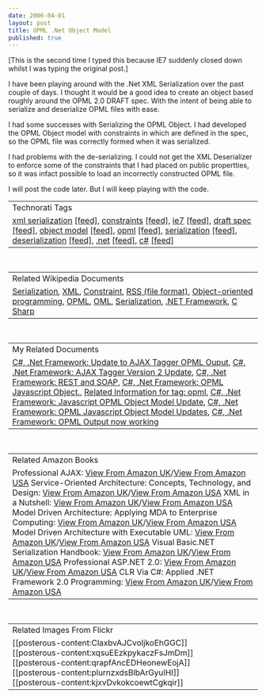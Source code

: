 ```yaml
--- 
date: 2006-04-01
layout: post
title: OPML .Net Object Model
published: true
---
```

[This is the second time I typed this because IE7 suddenly closed down whilst I was typing the original post.] <p />I have been playing around with the .Net XML Serialization over the past couple of days.  I thought it would be a good idea to create an object based roughly around the OPML 2.0 DRAFT spec.  With the intent of being able to serialize and deserialize OPML files with ease.<p />I had some successes with Serializing the OPML Object.  I had developed the OPML Object model with constraints in which are defined in the spec, so the OPML file was correctly formed when it was serialized.<p />I had problems with the de-serializing.  I could not get the XML Deserializer to enforce some of the constraints that I had placed on public propertties, so it was infact possible to load an incorrectly constructed OPML file.<p />I will post the code later.  But I will keep playing with the code.<p /><table class="TechnoratiHead TagHeader">
<tr><td>Technorati Tags</td></tr>
<tr class="Technorati"><td>
<a href="http://www.kinlan.co.uk/tag/xml%20serialization" class="Tag" rel="tag">xml serialization</a> <a href="http://feeds.technorati.com/feed/posts/tag/xml%20serialization" class="Tag">[feed]</a>, <a href="http://www.kinlan.co.uk/tag/constraints" class="Tag" rel="tag">constraints</a> <a href="http://feeds.technorati.com/feed/posts/tag/constraints" class="Tag">[feed]</a>, <a href="http://www.kinlan.co.uk/tag/ie7" class="Tag" rel="tag">ie7</a> <a href="http://feeds.technorati.com/feed/posts/tag/ie7" class="Tag">[feed]</a>, <a href="http://www.kinlan.co.uk/tag/draft%20spec" class="Tag" rel="tag">draft spec</a> <a href="http://feeds.technorati.com/feed/posts/tag/draft%20spec" class="Tag">[feed]</a>, <a href="http://www.kinlan.co.uk/tag/object%20model" class="Tag" rel="tag">object model</a> <a href="http://feeds.technorati.com/feed/posts/tag/object%20model" class="Tag">[feed]</a>, <a href="http://www.kinlan.co.uk/tag/opml" class="Tag" rel="tag">opml</a> <a href="http://feeds.technorati.com/feed/posts/tag/opml" class="Tag">[feed]</a>, <a href="http://www.kinlan.co.uk/tag/serialization" class="Tag" rel="tag">serialization</a> <a href="http://feeds.technorati.com/feed/posts/tag/serialization" class="Tag">[feed]</a>, <a href="http://www.kinlan.co.uk/tag/deserialization" class="Tag" rel="tag">deserialization</a> <a href="http://feeds.technorati.com/feed/posts/tag/deserialization" class="Tag">[feed]</a>, <a href="http://www.kinlan.co.uk/tag/.net" class="Tag" rel="tag">.net</a> <a href="http://feeds.technorati.com/feed/posts/tag/.net" class="Tag">[feed]</a>, <a href="http://www.kinlan.co.uk/tag/c%23" class="Tag" rel="tag">c#</a> <a href="http://feeds.technorati.com/feed/posts/tag/c%23" class="Tag">[feed]</a>
</td></tr>
</table><br /><table class="TechnoratiHead TagHeader">
<tr><td>Related Wikipedia Documents</td></tr>
<tr class="Technorati"><td>
<a href="http://en.wikipedia.org/wiki/Serialization" class="Tag" rel="tag">Serialization</a>, <a href="http://en.wikipedia.org/wiki/XML" class="Tag" rel="tag">XML</a>, <a href="http://en.wikipedia.org/wiki/Constraint" class="Tag" rel="tag">Constraint</a>, <a href="http://en.wikipedia.org/wiki/RSS_(protocol)" class="Tag" rel="tag">RSS (file format)</a>, <a href="http://en.wikipedia.org/wiki/Object-oriented_programming" class="Tag" rel="tag">Object-oriented programming</a>, <a href="http://en.wikipedia.org/wiki/OPML" class="Tag" rel="tag">OPML</a>, <a href="http://en.wikipedia.org/wiki/OML" class="Tag" rel="tag">OML</a>, <a href="http://en.wikipedia.org/wiki/Deserialization" class="Tag" rel="tag">Serialization</a>, <a href="http://en.wikipedia.org/wiki/Microsoft_.NET" class="Tag" rel="tag">.NET Framework</a>, <a href="http://en.wikipedia.org/wiki/C_Sharp" class="Tag" rel="tag">C Sharp</a>
</td></tr>
</table><br /><table class="TechnoratiHead TagHeader">
<tr><td>My Related Documents</td></tr>
<tr class="Technorati"><td>
<a href="http://www.kinlan.co.uk/2005/11/update-to-ajax-tagger-opml-ouput.html" class="Tag" rel="tag">C#, .Net Framework: Update to AJAX Tagger OPML Ouput</a>, <a href="http://www.kinlan.co.uk/2005/11/ajax-tagger-version-2-update.html" class="Tag" rel="tag">C#, .Net Framework: AJAX Tagger Version 2 Update</a>, <a href="http://www.kinlan.co.uk/2005/04/rest-and-soap.html" class="Tag" rel="tag">C#, .Net Framework: REST and SOAP</a>, <a href="http://www.kinlan.co.uk/2005/10/opml-javascript-object.html" class="Tag" rel="tag">C#, .Net Framework: OPML Javascript Object.</a>, <a href="http://www.kinlan.co.uk/tag/opml" class="Tag" rel="tag">Related Information for tag: opml</a>, <a href="http://www.kinlan.co.uk/2005/10/javascript-opml-object-model-update.html" class="Tag" rel="tag">C#, .Net Framework: Javascript OPML Object Model Update</a>, <a href="http://www.kinlan.co.uk/2005/10/opml-javascript-object-model-updates.html" class="Tag" rel="tag">C#, .Net Framework: OPML Javascript Object Model Updates</a>, <a href="http://www.kinlan.co.uk/2005/11/opml-output-now-working.html" class="Tag" rel="tag">C#, .Net Framework: OPML Output now working</a>
</td></tr>
</table><br /><table class="TechnoratiHead TagHeader">
<tr><td>Related Amazon Books</td></tr>
<tr class="Technorati"><td>Professional AJAX: <a href="http://www.amazon.co.uk/exec/obidos/redirect?tag=cnetfra-21&amp;link_code=xm2&amp;camp=2025&amp;creative=165953&amp;path=http://www.amazon.co.uk/gp/redirect.html%253fASIN=0471777781%2526tag=cnetfra-21%2526lcode=xm2%2526cID=2025%2526ccmID=165953%2526location=/o/ASIN/0471777781%25253FSubscriptionId=0CM2PVF6VAHJQKW5G782" class="Tag" rel="tag">View From Amazon UK</a>/<a href="http://www.amazon.com/exec/obidos/redirect?tag=cnetfra-20&amp;link_code=xm2&amp;camp=2025&amp;creative=165953&amp;path=http://www.amazon.com/gp/redirect.html%253fASIN=0471777781%2526tag=cnetfra-20%2526lcode=xm2%2526cID=2025%2526ccmID=165953%2526location=/o/ASIN/0471777781%25253FSubscriptionId=0CM2PVF6VAHJQKW5G782" class="Tag" rel="tag">View From Amazon USA</a> Service-Oriented Architecture: Concepts, Technology, and Design: <a href="http://www.amazon.co.uk/exec/obidos/redirect?tag=cnetfra-21&amp;link_code=xm2&amp;camp=2025&amp;creative=165953&amp;path=http://www.amazon.co.uk/gp/redirect.html%253fASIN=0131858580%2526tag=cnetfra-21%2526lcode=xm2%2526cID=2025%2526ccmID=165953%2526location=/o/ASIN/0131858580%25253FSubscriptionId=0CM2PVF6VAHJQKW5G782" class="Tag" rel="tag">View From Amazon UK</a>/<a href="http://www.amazon.com/exec/obidos/redirect?tag=cnetfra-20&amp;link_code=xm2&amp;camp=2025&amp;creative=165953&amp;path=http://www.amazon.com/gp/redirect.html%253fASIN=0131858580%2526tag=cnetfra-20%2526lcode=xm2%2526cID=2025%2526ccmID=165953%2526location=/o/ASIN/0131858580%25253FSubscriptionId=0CM2PVF6VAHJQKW5G782" class="Tag" rel="tag">View From Amazon USA</a> XML in a Nutshell: <a href="http://www.amazon.co.uk/exec/obidos/redirect?tag=cnetfra-21&amp;link_code=xm2&amp;camp=2025&amp;creative=165953&amp;path=http://www.amazon.co.uk/gp/redirect.html%253fASIN=0596007647%2526tag=cnetfra-21%2526lcode=xm2%2526cID=2025%2526ccmID=165953%2526location=/o/ASIN/0596007647%25253FSubscriptionId=0CM2PVF6VAHJQKW5G782" class="Tag" rel="tag">View From Amazon UK</a>/<a href="http://www.amazon.com/exec/obidos/redirect?tag=cnetfra-20&amp;link_code=xm2&amp;camp=2025&amp;creative=165953&amp;path=http://www.amazon.com/gp/redirect.html%253fASIN=0596007647%2526tag=cnetfra-20%2526lcode=xm2%2526cID=2025%2526ccmID=165953%2526location=/o/ASIN/0596007647%25253FSubscriptionId=0CM2PVF6VAHJQKW5G782" class="Tag" rel="tag">View From Amazon USA</a> Model Driven Architecture: Applying MDA to Enterprise Computing: <a href="http://www.amazon.co.uk/exec/obidos/redirect?tag=cnetfra-21&amp;link_code=xm2&amp;camp=2025&amp;creative=165953&amp;path=http://www.amazon.co.uk/gp/redirect.html%253fASIN=0471319201%2526tag=cnetfra-21%2526lcode=xm2%2526cID=2025%2526ccmID=165953%2526location=/o/ASIN/0471319201%25253FSubscriptionId=0CM2PVF6VAHJQKW5G782" class="Tag" rel="tag">View From Amazon UK</a>/<a href="http://www.amazon.com/exec/obidos/redirect?tag=cnetfra-20&amp;link_code=xm2&amp;camp=2025&amp;creative=165953&amp;path=http://www.amazon.com/gp/redirect.html%253fASIN=0471319201%2526tag=cnetfra-20%2526lcode=xm2%2526cID=2025%2526ccmID=165953%2526location=/o/ASIN/0471319201%25253FSubscriptionId=0CM2PVF6VAHJQKW5G782" class="Tag" rel="tag">View From Amazon USA</a> Model Driven Architecture with Executable UML: <a href="http://www.amazon.co.uk/exec/obidos/redirect?tag=cnetfra-21&amp;link_code=xm2&amp;camp=2025&amp;creative=165953&amp;path=http://www.amazon.co.uk/gp/redirect.html%253fASIN=0521537711%2526tag=cnetfra-21%2526lcode=xm2%2526cID=2025%2526ccmID=165953%2526location=/o/ASIN/0521537711%25253FSubscriptionId=0CM2PVF6VAHJQKW5G782" class="Tag" rel="tag">View From Amazon UK</a>/<a href="http://www.amazon.com/exec/obidos/redirect?tag=cnetfra-20&amp;link_code=xm2&amp;camp=2025&amp;creative=165953&amp;path=http://www.amazon.com/gp/redirect.html%253fASIN=0521537711%2526tag=cnetfra-20%2526lcode=xm2%2526cID=2025%2526ccmID=165953%2526location=/o/ASIN/0521537711%25253FSubscriptionId=0CM2PVF6VAHJQKW5G782" class="Tag" rel="tag">View From Amazon USA</a> Visual Basic.NET Serialization Handbook: <a href="http://www.amazon.co.uk/exec/obidos/redirect?tag=cnetfra-21&amp;link_code=xm2&amp;camp=2025&amp;creative=165953&amp;path=http://www.amazon.co.uk/gp/redirect.html%253fASIN=1861008007%2526tag=cnetfra-21%2526lcode=xm2%2526cID=2025%2526ccmID=165953%2526location=/o/ASIN/1861008007%25253FSubscriptionId=0CM2PVF6VAHJQKW5G782" class="Tag" rel="tag">View From Amazon UK</a>/<a href="http://www.amazon.com/exec/obidos/redirect?tag=cnetfra-20&amp;link_code=xm2&amp;camp=2025&amp;creative=165953&amp;path=http://www.amazon.com/gp/redirect.html%253fASIN=1861008007%2526tag=cnetfra-20%2526lcode=xm2%2526cID=2025%2526ccmID=165953%2526location=/o/ASIN/1861008007%25253FSubscriptionId=0CM2PVF6VAHJQKW5G782" class="Tag" rel="tag">View From Amazon USA</a> Professional ASP.NET 2.0: <a href="http://www.amazon.co.uk/exec/obidos/redirect?tag=cnetfra-21&amp;link_code=xm2&amp;camp=2025&amp;creative=165953&amp;path=http://www.amazon.co.uk/gp/redirect.html%253fASIN=0764576100%2526tag=cnetfra-21%2526lcode=xm2%2526cID=2025%2526ccmID=165953%2526location=/o/ASIN/0764576100%25253FSubscriptionId=0CM2PVF6VAHJQKW5G782" class="Tag" rel="tag">View From Amazon UK</a>/<a href="http://www.amazon.com/exec/obidos/redirect?tag=cnetfra-20&amp;link_code=xm2&amp;camp=2025&amp;creative=165953&amp;path=http://www.amazon.com/gp/redirect.html%253fASIN=0764576100%2526tag=cnetfra-20%2526lcode=xm2%2526cID=2025%2526ccmID=165953%2526location=/o/ASIN/0764576100%25253FSubscriptionId=0CM2PVF6VAHJQKW5G782" class="Tag" rel="tag">View From Amazon USA</a> CLR Via C#: Applied .NET Framework 2.0 Programming: <a href="http://www.amazon.co.uk/exec/obidos/redirect?tag=cnetfra-21&amp;link_code=xm2&amp;camp=2025&amp;creative=165953&amp;path=http://www.amazon.co.uk/gp/redirect.html%253fASIN=0735621632%2526tag=cnetfra-21%2526lcode=xm2%2526cID=2025%2526ccmID=165953%2526location=/o/ASIN/0735621632%25253FSubscriptionId=0CM2PVF6VAHJQKW5G782" class="Tag" rel="tag">View From Amazon UK</a>/<a href="http://www.amazon.com/exec/obidos/redirect?tag=cnetfra-20&amp;link_code=xm2&amp;camp=2025&amp;creative=165953&amp;path=http://www.amazon.com/gp/redirect.html%253fASIN=0735621632%2526tag=cnetfra-20%2526lcode=xm2%2526cID=2025%2526ccmID=165953%2526location=/o/ASIN/0735621632%25253FSubscriptionId=0CM2PVF6VAHJQKW5G782" class="Tag" rel="tag">View From Amazon USA</a>
</td></tr>
</table><br /><table class="TechnoratiHead TagHeader">
<tr><td>Related Images From Flickr</td></tr>
<tr class="Technorati"><td>
<span style="float: left;">[[posterous-content:ClaxbvAJCvoIjkoEhGGC]]</span><span style="float: left;">[[posterous-content:xqsuEEzkpykaczFsJmDm]]</span><span style="float: left;">[[posterous-content:qrapfAncEDHeonewEojA]]</span><span style="float: left;">[[posterous-content:plurnzxdsBlbArGyulHI]]</span><span style="float: left;">[[posterous-content:kjxvDvkokcoewtCgkqir]]</span>
</td></tr>
</table><div class="blogger-post-footer"><img class="posterous_download_image" src="https://blogger.googleusercontent.com/tracker/8109338-114388133479058267?l=www.kinlan.co.uk%2Findex.html" height="1" alt="" width="1" /></div>
